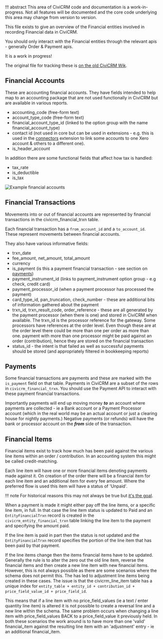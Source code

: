 !!! abstract This area of CiviCRM code and documentation is a work-in-progress. Not all features will be documented and the core code underlying this area may change from version to version.

This file exists to give an overview of the Financial entities involved in recording Financial data in CiviCRM.

You should only interact with the Financial entities through the relevant apis - generally Order & Payment apis.

It is a work in progress!

The original file for tracking these is [on the old CiviCRM Wik](https://wiki.civicrm.org/confluence/display/CRM/CiviAccounts+Data+Flow).

## Financial Accounts

These are accounting financial accounts. They have fields intended to help map to an accounting package that
are not used functionally in CiviCRM but are available in various reports.

* accounting_code (free-form text)
* account_type_code (free-form text)
* financial_account_type_id (linked to the option group with the name financial_account_type)
* contact id (not used in core but can be used in extensions - e.g. this is used in the [connectors](https://github.com/eileenmcnaughton/nz.co.fuzion.connectors) extension to link some accounts to one Xero account & others to a different one).
* is_header_account

In addition there are some functional fields that affect how tax is handled:

* tax_rate
* is_deductible
* is_tax

![Example financial accounts](/img/financial/FinancialAccount.png)

## Financial Transactions

Movements into or out of financial accounts are represented by financial transactions in the civicrm_financial_trxn table.

Each financial transaction has a `from_account_id` and a `to_account_id`. These represent movements between financial accounts.

They also have various informative fields:

* trxn_date
* fee_amount, net_amount, total_amount
* currency
* is_payment (is this a payment financial transaction - see section on [payments](#payments))
* payment_instrument_id (links to payment_instrument option group - e.g check, credit card)
* payment_processor_id (when a payment processor has processed the payment)
* card_type_id, pan_truncation, check_number - these are additional bits of information gathered about the payment
* trxn_id, trxn_result_code, order_reference - these are all generated by the payment processor (when there is one) and
stored in CiviCRM when available. The trxn_id is the processor reference for the gateway. Some processors have references
at the order level. Even though these are at the order level there could be more than one per order as more than one.
payment with more than one processor might be paid against an order (contribution), hence they are stored on the financial transaction
* status_id - the intent is that failed as well as successful payments should be stored (and appropriately filtered in bookkeeping reports)

## Payments

Some financial transactions are payments and these are marked with the `is_payment` field on that table. Payments in CiviCRM are a subset
of the rows in `civicrm_financial_trxn`. You should use the Payment API to interact with these payment financial transactions.

Importantly payments will end up moving money ***to*** an account where payments are collected - ie a Bank account
or a Payment Processor account (which in the real world may be an actual account or just a clearing house for nightly payments.)
Negative payments (or refunds) will have the bank or processor account on the ***from*** side of the transaction.

## Financial Items

Financial items exist to track how much has been paid against the various line items within an order / contribution.
In an accounting system this might be called credit-matching.

Each line item will have one or more financial items denoting payments made against it. On creation of the order there
will be a financial item for each line item and an additional item for every fee amount. Where the preferred flow is used
this item will have a status of 'Unpaid'.

!!! note
    For historical reasons this may not always be true but [it's the goal](https://github.com/civicrm/civicrm-dev-docs/issues/712).

When a payment is made it might either pay off the line items, or a specific line item, in full. In that case the line item
status is updated to Paid and an `EntityFinancialTrxn` record is created in the `civicrm_entity_financial_trxn` table linking
the line item to the payment and specifying the amount paid.

If the line item is paid in part then the status is not updated and the `EntityFinancialTrxn` record specifies the portion
of the line item that has been paid by that payment.

If the line items change then the items financial items have to be updated. Generally the rule is to alter the zero out the
old line item, reverse the financial items and then create a new line item with new financial items. However, this is not
always  possible as there are some scenarios where the schema does not permit this. The has led to
adjustment line items being created in these cases. The issue is that the civicrm_line_item table has a unique index for
`entity_table + entity_id + contribution_id + price_field_value_id + price_field_id`.

This means that if a line item with no price_field_values (ie a text / enter quantity line item) is altered it is not possible
to create a reversal line and a new line within the schema. The same problem occurs when changing a line item with price_field_values
BACK to a price_field_value it previously held. In both these scenarios the work around is to have more than one 'valid' financial_item
against the resulting line item with an 'adjustment' entry -  ie an additional financial_item.

